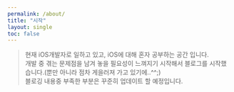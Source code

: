 ```yaml
---
permalink: /about/
title: "시작"
layout: single
toc: false
---
```


> 현재 iOS개발자로 일하고 있고, iOS에 대해 혼자 공부하는 공간 입니다.  
개발 중 겪는 문제점을 남겨 놓을 필요성이 느껴지기 시작해서 블로그를 시작했습니다.(뿐만 아니라 점차 게을러져 가고 있기에..^^;)  
블로깅 내용중 부족한 부분은 꾸준히 업데이트 할 예정입니다.
